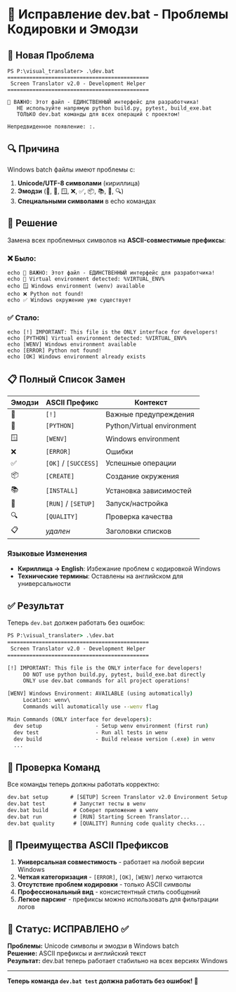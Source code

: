 # 🔧 Исправление dev.bat - Проблемы Кодировки и Эмодзи

## 🐛 **Новая Проблема**
```
PS P:\visual_translater> .\dev.bat
=============================================
 Screen Translator v2.0 - Development Helper
=============================================

🚨 ВАЖНО: Этот файл - ЕДИНСТВЕННЫЙ интерфейс для разработчика!
   НЕ используйте напрямую python build.py, pytest, build_exe.bat
   ТОЛЬКО dev.bat команды для всех операций с проектом!

Непредвиденное появление: :.
```

## 🔍 **Причина**
Windows batch файлы имеют проблемы с:
1. **Unicode/UTF-8 символами** (кириллица)
2. **Эмодзи** (🚨, 🐍, 🪟, ❌, ✅, 📦, 📚, 🚀, 🔍)
3. **Специальными символами** в echo командах

## 🔧 **Решение**
Замена всех проблемных символов на **ASCII-совместимые префиксы**:

### **❌ Было:**
```batch
echo 🚨 ВАЖНО: Этот файл - ЕДИНСТВЕННЫЙ интерфейс для разработчика!
echo 🐍 Virtual environment detected: %VIRTUAL_ENV%
echo 🪟 Windows environment (wenv) available
echo ❌ Python not found!
echo ✅ Windows окружение уже существует
```

### **✅ Стало:**
```batch
echo [!] IMPORTANT: This file is the ONLY interface for developers!
echo [PYTHON] Virtual environment detected: %VIRTUAL_ENV%
echo [WENV] Windows environment available
echo [ERROR] Python not found!
echo [OK] Windows environment already exists
```

## 📋 **Полный Список Замен**

| Эмодзи | ASCII Префикс | Контекст |
|--------|---------------|----------|
| 🚨 | `[!]` | Важные предупреждения |
| 🐍 | `[PYTHON]` | Python/Virtual environment |
| 🪟 | `[WENV]` | Windows environment |
| ❌ | `[ERROR]` | Ошибки |
| ✅ | `[OK]` / `[SUCCESS]` | Успешные операции |
| 📦 | `[CREATE]` | Создание окружения |
| 📚 | `[INSTALL]` | Установка зависимостей |
| 🚀 | `[RUN]` / `[SETUP]` | Запуск/настройка |
| 🔍 | `[QUALITY]` | Проверка качества |
| 📋 | *удален* | Заголовки списков |

### **Языковые Изменения**
- **Кириллица → English**: Избежание проблем с кодировкой Windows
- **Технические термины**: Оставлены на английском для универсальности

## ✅ **Результат**

Теперь `dev.bat` должен работать без ошибок:

```cmd
PS P:\visual_translater> .\dev.bat
=============================================
 Screen Translator v2.0 - Development Helper
=============================================

[!] IMPORTANT: This file is the ONLY interface for developers!
     DO NOT use python build.py, pytest, build_exe.bat directly
     ONLY use dev.bat commands for all project operations!

[WENV] Windows Environment: AVAILABLE (using automatically)
     Location: wenv\
     Commands will automatically use --wenv flag

Main Commands (ONLY interface for developers):
  dev setup                 - Setup wenv environment (first run)
  dev test                  - Run all tests in wenv
  dev build                 - Build release version (.exe) in wenv
  ...
```

## 🧪 **Проверка Команд**

Все команды теперь должны работать корректно:

```cmd
dev.bat setup       # [SETUP] Screen Translator v2.0 Environment Setup
dev.bat test         # Запустит тесты в wenv
dev.bat build        # Соберет приложение в wenv
dev.bat run          # [RUN] Starting Screen Translator...
dev.bat quality      # [QUALITY] Running code quality checks...
```

## 🎯 **Преимущества ASCII Префиксов**

1. **Универсальная совместимость** - работает на любой версии Windows
2. **Четкая категоризация** - `[ERROR]`, `[OK]`, `[WENV]` легко читаются
3. **Отсутствие проблем кодировки** - только ASCII символы
4. **Профессиональный вид** - консистентный стиль сообщений
5. **Легкое парсинг** - префиксы можно использовать для фильтрации логов

## 🏁 **Статус: ИСПРАВЛЕНО** ✅

**Проблемы:** Unicode символы и эмодзи в Windows batch  
**Решение:** ASCII префиксы и английский текст  
**Результат:** dev.bat теперь работает стабильно на всех версиях Windows

---

**Теперь команда `dev.bat test` должна работать без ошибок!** 🎯